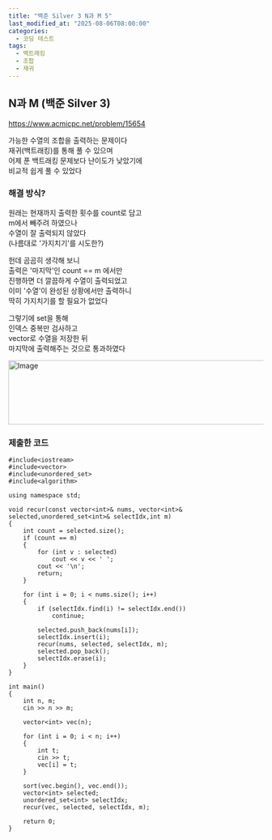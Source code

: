 ```yaml
---
title: "백준 Silver 3 N과 M 5"
last_modified_at: "2025-08-06T08:00:00"
categories:
  - 코딩 테스트
tags:
  - 백트래킹
  - 조합
  - 재귀
---
```


## N과 M  (백준 Silver 3)
<https://www.acmicpc.net/problem/15654><br>

가능한 수열의 조합을 출력하는 문제이다<br>
재귀(백트래킹)를 통해 풀 수 있으며<br>
어제 푼 백트래킹 문제보다 난이도가 낮았기에<br>
비교적 쉽게 풀 수 있었다<br>

### 해결 방식?
원래는 현재까지 출력한 횟수를 count로 담고<br>
m에서 빼주려 하였으나<br>
수열이 잘 출력되지 않았다<br>
(나름대로 '가지치기'를 시도한?)<br>

헌데 곰곰히 생각해 보니<br>
출력은 '마지막'인 count == m 에서만<br>
진행하면 더 깔끔하게 수열이 출력되었고<br>
이미 '수열'이 완성된 상황에서만 출력하니<br>
딱히 가지치기를 할 필요가 없었다<br>

그렇기에 set을 통해<br>
인덱스 중복만 검사하고<br>
vector로 수열을 저장한 뒤<br>
마지막에 출력해주는 것으로 통과하였다<br>

<img width="1182" height="127" alt="Image" src="https://github.com/user-attachments/assets/59965967-226f-443b-95b4-e29d86338992" /><br>

### 제출한 코드

```
#include<iostream>
#include<vector>
#include<unordered_set>
#include<algorithm>

using namespace std;

void recur(const vector<int>& nums, vector<int>& selected,unordered_set<int>& selectIdx,int m)
{
	int count = selected.size();
	if (count == m)
	{
		for (int v : selected)
			cout << v << ' ';
		cout << '\n';
		return;
	}

	for (int i = 0; i < nums.size(); i++)
	{
		if (selectIdx.find(i) != selectIdx.end())
			continue;

		selected.push_back(nums[i]);
		selectIdx.insert(i);
		recur(nums, selected, selectIdx, m);
		selected.pop_back();
		selectIdx.erase(i);
	}
}

int main()
{
	int n, m;
	cin >> n >> m;

	vector<int> vec(n);

	for (int i = 0; i < n; i++)
	{
		int t;
		cin >> t;
		vec[i] = t;
	}

	sort(vec.begin(), vec.end());
	vector<int> selected;
	unordered_set<int> selectIdx;
	recur(vec, selected, selectIdx, m);

	return 0;
}
```